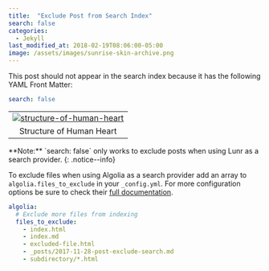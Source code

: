 ```yaml
---
title:  "Exclude Post from Search Index"
search: false
categories: 
  - Jekyll
last_modified_at: 2018-02-19T08:06:00-05:00
image: /assets/images/sunrise-skin-archive.png
---
```


This post should not appear in the search index because it has the following YAML Front Matter:

```yaml
search: false
```
<table align="center" cellpadding="0" cellspacing="0" class="tr-caption-container" style="margin-left: auto; margin-right: auto;"><tbody><tr><td style="text-align: center;"><a href="https://blogger.googleusercontent.com/img/b/R29vZ2xl/AVvXsEgN0FUfKf4sOA10ckYlA4I8MB195g20XKhEsQ_UV2nxdUjGjbVQABzgLPzgtHIg72hRPRTOEq_EiLteMPkZgWu-TJORuu30UYZtyJCnwOZk5yDrT-tlXhNCyZ22XX0yZ2zSQktatVoynMQ/s800-rw/structure-of-human-heart.webp" style="margin-left: auto; margin-right: auto;"><img alt="structure-of-human-heart" border="0" data-original-height="356" data-original-width="640" loading="lazy" src="https://blogger.googleusercontent.com/img/b/R29vZ2xl/AVvXsEgN0FUfKf4sOA10ckYlA4I8MB195g20XKhEsQ_UV2nxdUjGjbVQABzgLPzgtHIg72hRPRTOEq_EiLteMPkZgWu-TJORuu30UYZtyJCnwOZk5yDrT-tlXhNCyZ22XX0yZ2zSQktatVoynMQ/s800-rw/structure-of-human-heart.webp" title="structure-of-human-heart"></a></td></tr><tr><td class="tr-caption" style="text-align: center;">Structure of Human Heart</td></tr></tbody></table>
**Note:** `search: false` only works to exclude posts when using Lunr as a search provider.
{: .notice--info}

To exclude files when using Algolia as a search provider add an array to `algolia.files_to_exclude` in your `_config.yml`. For more configuration options be sure to check their [full documentation](https://community.algolia.com/jekyll-algolia/options.html).

```yaml
algolia:
  # Exclude more files from indexing
  files_to_exclude:
    - index.html
    - index.md
    - excluded-file.html
    - _posts/2017-11-28-post-exclude-search.md
    - subdirectory/*.html
```